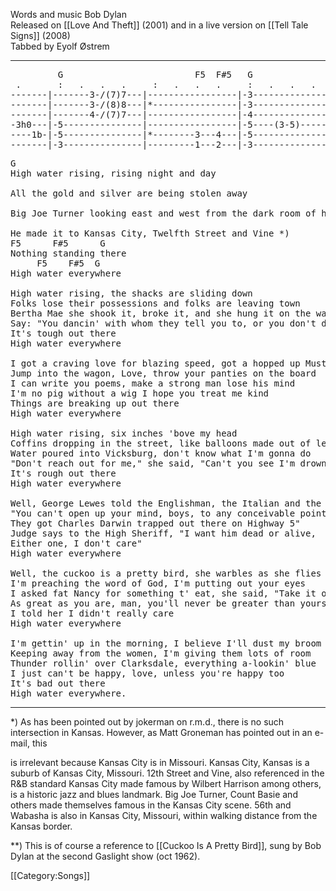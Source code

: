 Words and music Bob Dylan<br>
Released on [[Love And Theft]] (2001) and
in a live version on [[Tell Tale Signs]] (2008)<br>
Tabbed by Eyolf Østrem

----
<pre class="tab">
         G                         F5  F#5   G                        (C)
 .       :   .   .   .     :   .   .   .     :   .   .   .     :   .   .   .   .
-------|-------3-/(7)7---|-----------------|-3---------------|----------------|
-------|-------3-/(8)8---|*----------------|-3--------------*|----------------|
-------|-------4-/(7)7---|-----------------|-4---------------|----------------|
-3h0---|-5---------------|-----------------|-5----(3-5)------|----------------|
----1b-|-5---------------|*--------3---4---|-5--------------*|----------------|
-------|-3---------------|---------1---2---|-3---------------|----------------|
</pre>

<pre class="verse">
G
High water rising, rising night and day

All the gold and silver are being stolen away

Big Joe Turner looking east and west from the dark room of his mind

He made it to Kansas City, Twelfth Street and Vine *)
F5      F#5      G
Nothing standing there
     F5    F#5  G
High water everywhere

High water rising, the shacks are sliding down
Folks lose their possessions and folks are leaving town
Bertha Mae she shook it, broke it, and she hung it on the wall
Say: "You dancin' with whom they tell you to, or you don't dance at all"
It's tough out there
High water everywhere

I got a craving love for blazing speed, got a hopped up Mustang Ford
Jump into the wagon, Love, throw your panties on the board
I can write you poems, make a strong man lose his mind
I'm no pig without a wig I hope you treat me kind
Things are breaking up out there
High water everywhere

High water rising, six inches 'bove my head
Coffins dropping in the street, like balloons made out of lead
Water poured into Vicksburg, don't know what I'm gonna do
"Don't reach out for me," she said, "Can't you see I'm drowning too"
It's rough out there
High water everywhere

Well, George Lewes told the Englishman, the Italian and the Jew,
"You can't open up your mind, boys, to any conceivable point of view,
They got Charles Darwin trapped out there on Highway 5"
Judge says to the High Sheriff, "I want him dead or alive,
Either one, I don't care"
High water everywhere

Well, the cuckoo is a pretty bird, she warbles as she flies **)
I'm preaching the word of God, I'm putting out your eyes
I asked fat Nancy for something t' eat, she said, "Take it off the shelf
As great as you are, man, you'll never be greater than yourself."
I told her I didn't really care
High water everywhere

I'm gettin' up in the morning, I believe I'll dust my broom
Keeping away from the women, I'm giving them lots of room
Thunder rollin' over Clarksdale, everything a-lookin' blue
I just can't be happy, love, unless you're happy too
It's bad out there
High water everywhere.
</pre>

----
<nowiki>*</nowiki>) As has been pointed out by jokerman on r.m.d., there is no such
intersection in Kansas. However, as Matt Groneman has pointed out in
an e-mail, this

<p class="quote">
is irrelevant because Kansas City is in Missouri. Kansas City, Kansas
is a suburb of Kansas City, Missouri. 12th Street and Vine, also
referenced in the R&amp;B standard Kansas City made famous by Wilbert
Harrison among others, is a historic jazz and blues landmark. Big Joe
Turner, Count Basie and others made themselves famous in the Kansas
City scene. 56th and Wabasha is also in Kansas City, Missouri, within
walking distance from the Kansas border.
</p>
<nowiki>*</nowiki><nowiki>*</nowiki>) This is of course a reference to [[Cuckoo Is A Pretty Bird]], sung by Bob Dylan at the second Gaslight show (oct 1962).

[[Category:Songs]]